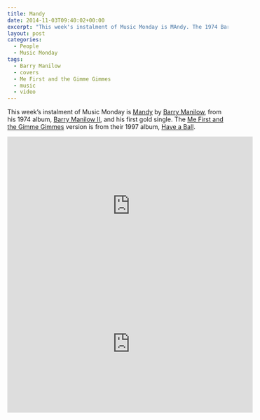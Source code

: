 ```yaml
---
title: Mandy
date: 2014-11-03T09:40:02+00:00
excerpt: "This week's instalment of Music Monday is MAndy. The 1974 Barry Manilow original and a 1997 cover by Me First and the Gimme Gimmes."
layout: post
categories:
  - People
  - Music Monday
tags:
  - Barry Manilow
  - covers
  - Me First and the Gimme Gimmes
  - music
  - video
---
```

This week&#8217;s instalment of Music Monday is [Mandy](http://en.wikipedia.org/wiki/Mandy_(song)) by [Barry Manilow](http://barrymanilow.com/), from his 1974 album, [Barry Manilow II](http://en.wikipedia.org/wiki/Barry_Manilow_II), and his first gold single. The [Me First and the Gimme Gimmes](http://en.wikipedia.org/wiki/Me_First_and_the_Gimme_Gimmes) version is from their 1997 album, [Have a Ball](http://en.wikipedia.org/wiki/Have_a_Ball).

<div class="video-container">
	<iframe width="560" height="315" src="https://www.youtube.com/embed/aGfcD5qycQY" frameborder="0" allowfullscreen></iframe>
</div>

<div class="video-container">
	<iframe width="560" height="315" src="https://www.youtube.com/embed/yWKMZk_mNKo" frameborder="0" allowfullscreen></iframe>
</div>